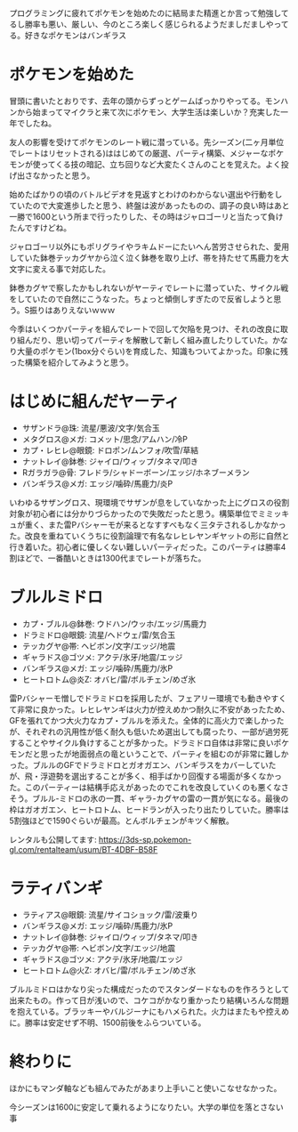 プログラミングに疲れてポケモンを始めたのに結局また精進とか言って勉強してるし勝率も悪い、厳しい、今のところ楽しく感じられるようだましだましやってる。好きなポケモンはバンギラス

# ポケモンを始めた

冒頭に書いたとおりです、去年の頭からずっとゲームばっかりやってる。モンハンから始まってマイクラと来て次にポケモン、大学生活は楽しいか？充実した一年でしたね。

友人の影響を受けてポケモンのレート戦に潜っている。先シーズン(二ヶ月単位でレートはリセットされる)ははじめての厳選、パーティ構築、メジャーなポケモンが使ってくる技の暗記、立ち回りなど大変たくさんのことを覚えた。よく投げ出さなかったと思う。

始めたばかりの頃のバトルビデオを見返すとわけのわからない選出や行動をしていたので大変進歩したと思う、終盤は波があったものの、調子の良い時はあと一勝で1600という所まで行ったりした、その時はジャロゴーリと当たって負けたんですけどね。

ジャロゴーリ以外にもポリグライやラキムドーにたいへん苦労させられた、愛用していた鉢巻テッカグヤから泣く泣く鉢巻を取り上げ、帯を持たせて馬鹿力を大文字に変える事で対応した。

鉢巻カグヤで察したかもしれないがヤーティでレートに潜っていた、サイクル戦をしていたので自然にこうなった。ちょっと傾倒しすぎたので反省しようと思う。S振りはありえないｗｗｗ

今季はいくつかパーティを組んでレートで回して欠陥を見つけ、それの改良に取り組んだり、思い切ってパーティを解散して新しく組み直したりしていた。かなり大量のポケモン(1box分ぐらい)を育成した、知識もついてよかった。印象に残った構築を紹介してみようと思う。

# はじめに組んだヤーティ

- サザンドラ@珠: 流星/悪波/文字/気合玉
- メタグロス@メガ: コメット/思念/アムハン/冷P
- カプ・レヒレ@眼鏡: ドロポン/ムンフォ/吹雪/草結
- ナットレイ@鉢巻: ジャイロ/ウィップ/タネマ/叩き
- Rガラガラ@骨: フレドラ/シャドーボーン/エッジ/ホネブーメラン
- バンギラス@メガ: エッジ/噛砕/馬鹿力/炎P

いわゆるサザングロス、現環境でサザンが息をしていなかった上にグロスの役割対象が初心者には分かりづらかったので失敗だったと思う。構築単位でミミッキュが重く、また雷Pバシャーモが来るとなすすべもなく三タテされるしかなかった。改良を重ねていくうちに役割論理で有名なレヒレヤンギヤットの形に自然と行き着いた。初心者に優しくない難しいパーティだった。このパーティは勝率4割ほどで、一番酷いときは1300代までレートが落ちた。

# ブルルミドロ

- カプ・ブルル@鉢巻: ウドハン/ウッホ/エッジ/馬鹿力
- ドラミドロ@眼鏡:  流星/ヘドウェ/雷/気合玉
- テッカグヤ@帯: ヘビボン/文字/エッジ/地震
- ギャラドス@ゴツメ: アクテ/氷牙/地震/エッジ
- バンギラス@メガ: エッジ/噛砕/馬鹿力/氷P
- ヒートロトム@炎Z: オバヒ/雷/ボルチェン/めざ氷

雷Pバシャーモ憎しでドラミドロを採用したが、フェアリー環境でも動きやすくて非常に良かった。レヒレヤンギは火力が控えめかつ耐久に不安があったため、GFを張れてかつ大火力なカプ・ブルルを添えた。全体的に高火力で楽しかったが、それぞれの汎用性が低く耐久も低いため選出しても腐ったり、一部が過労死することやサイクル負けすることが多かった。ドラミドロ自体は非常に良いポケモンだと思ったが地面弱点の竜ということで、パーティを組むのが非常に難しかった。ブルルのGFでドラミドロとガオガエン、バンギラスをカバーしていたが、飛・浮遊勢を選出することが多く、相手ばかり回復する場面が多くなかった。このパーティーは結構手応えがあったのでこれを改良していくのも悪くなさそう。ブルル-ミドロの氷の一貫、ギャラ-カグヤの雷の一貫が気になる。最後の枠はガオガエン、ヒートロトム、ヒードランが入ったり出たりしていた。勝率は5割強ほどで1590ぐらいが最高。とんボルチェンがキツく解散。

レンタルも公開してます: https://3ds-sp.pokemon-gl.com/rentalteam/usum/BT-4DBF-B58F

# ラティバンギ

- ラティアス@眼鏡: 流星/サイコショック/雷/波乗り
- バンギラス@メガ: エッジ/噛砕/馬鹿力/氷P
- ナットレイ@鉢巻: ジャイロ/ウィップ/タネマ/叩き
- テッカグヤ@帯: ヘビボン/文字/エッジ/地震
- ギャラドス@ゴツメ: アクテ/氷牙/地震/エッジ
- ヒートロトム@火Z: オバヒ/雷/ボルチェン/めざ氷

ブルルミドロはかなり尖った構成だったのでスタンダードなものを作ろうとして出来たもの。作って日が浅いので、コケコがかなり重かったり結構いろんな問題を抱えている。ブラッキーやバルジーナにもハメられた。火力はまたもや控えめに。勝率は安定せず不明、1500前後をふらついている。

# 終わりに

ほかにもマンダ軸なども組んでみたがあまり上手いこと使いこなせなかった。

今シーズンは1600に安定して乗れるようになりたい。大学の単位を落とさない事


